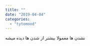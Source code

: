 ```yaml
---
title: ""
date: "2019-04-04"
categories: 
  - "tytomood"
---
```


نشدن ها معمولا بیشتر از شدن ها دیده میشه
